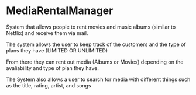 # MediaRentalManager

System that allows people to rent movies and music albums (similar to Netflix) and receive them via mail.

The system allows the user to keep track of the customers and the type of plans they have (LIMITED OR UNLIMITED)

From there they can rent out media (Albums or Movies) depending on the avaliability and type of plan they have. 

The System also allows a user to search for media with different things such as the title, rating, artist, and songs
